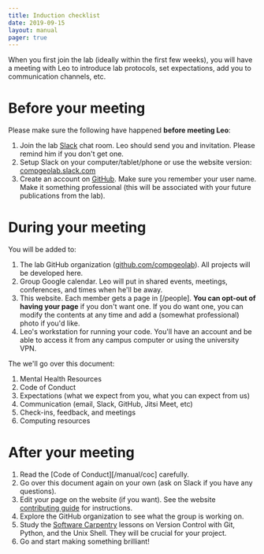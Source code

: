 ```yaml
---
title: Induction checklist
date: 2019-09-15
layout: manual
pager: true
---
```


When you first join the lab (ideally within the first few weeks), you will have
a meeting with Leo to introduce lab protocols, set expectations, add you to
communication channels, etc.

# Before your meeting

Please make sure the following have happened **before meeting Leo**:

1. Join the lab [Slack](https://slack.com/) chat room. Leo should send you and
   invitation. Please remind him if you don't get one.
1. Setup Slack on your computer/tablet/phone or use the website version:
   [compgeolab.slack.com](https://compgeolab.slack.com)
1. Create an account on [GitHub](https://github.com/). Make sure you remember
   your user name. Make it something professional (this will be associated with
   your future publications from the lab).

# During your meeting

You will be added to:

1. The lab GitHub organization
   ([github.com/compgeolab](https://github.com/compgeolab/)). All projects will
   be developed here.
1. Group Google calendar. Leo will put in shared events, meetings, conferences,
   and times when he'll be away.
1. This website. Each member gets a page in [/people]. **You can opt-out of
   having your page** if you don't want one. If you do want one, you can modify
   the contents at any time and add a (somewhat professional) photo if you'd
   like.
1. Leo's workstation for running your code. You'll have an account and be able
   to access it from any campus computer or using the university VPN.

The we'll go over this document:

1. Mental Health Resources
1. Code of Conduct
1. Expectations (what we expect from you, what you can expect from us)
1. Communication (email, Slack, GitHub, Jitsi Meet, etc)
1. Check-ins, feedback, and meetings
1. Computing resources

# After your meeting

1. Read the [Code of Conduct][/manual/coc] carefully.
1. Go over this document again on your own (ask on Slack if you have any
   questions).
1. Edit your page on the website (if you want). See the website [contributing
   guide](https://github.com/compgeolab/website/blob/master/CONTRIBUTING.md)
   for instructions.
1. Explore the GitHub organization to see what the group is working on.
1. Study the [Software Carpentry](https://software-carpentry.org/lessons/)
   lessons on Version Control with Git, Python, and the Unix Shell. They will
   be crucial for your project.
1. Go and start making something brilliant!
